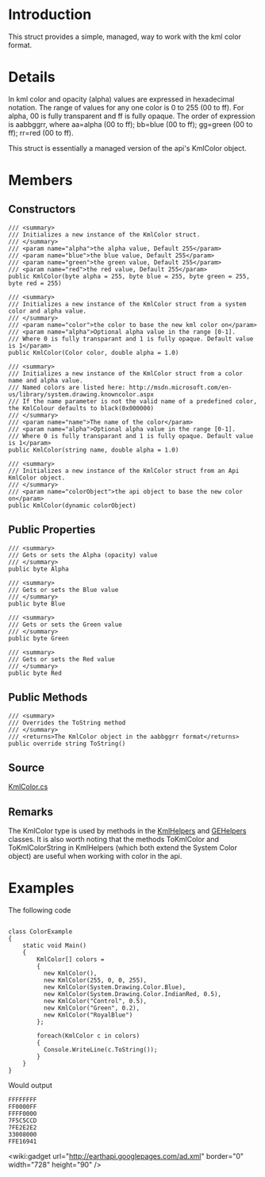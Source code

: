 

# Introduction #

This struct provides a simple, managed, way to work with the kml color format.

# Details #

In kml color and opacity (alpha) values are expressed in hexadecimal notation. The range of values for any one color is 0 to 255 (00 to ff). For alpha, 00 is fully transparent and ff is fully opaque. The order of expression is aabbggrr, where aa=alpha (00 to ff); bb=blue (00 to ff); gg=green (00 to ff); rr=red (00 to ff).

This struct is essentially a managed version of the api's KmlColor object.

# Members #

## Constructors ##

```
/// <summary>
/// Initializes a new instance of the KmlColor struct.
/// </summary>
/// <param name="alpha">the alpha value, Default 255</param>
/// <param name="blue">the blue value, Default 255</param>
/// <param name="green">the green value, Default 255</param>
/// <param name="red">the red value, Default 255</param>
public KmlColor(byte alpha = 255, byte blue = 255, byte green = 255, byte red = 255)
```

```
/// <summary>
/// Initializes a new instance of the KmlColor struct from a system color and alpha value.
/// </summary>
/// <param name="color">the color to base the new kml color on</param>
/// <param name="alpha">Optional alpha value in the range [0-1].
/// Where 0 is fully transparant and 1 is fully opaque. Default value is 1</param>
public KmlColor(Color color, double alpha = 1.0)
```

```
/// <summary>
/// Initializes a new instance of the KmlColor struct from a color name and alpha value.
/// Named colors are listed here: http://msdn.microsoft.com/en-us/library/system.drawing.knowncolor.aspx
/// If the name parameter is not the valid name of a predefined color, the KmlColour defaults to black(0x000000)
/// </summary>
/// <param name="name">The name of the color</param>
/// <param name="alpha">Optional alpha value in the range [0-1].
/// Where 0 is fully transparant and 1 is fully opaque. Default value is 1</param>
public KmlColor(string name, double alpha = 1.0)
```

```
/// <summary>
/// Initializes a new instance of the KmlColor struct from an Api KmlColor object.
/// </summary>
/// <param name="colorObject">the api object to base the new color on</param>
public KmlColor(dynamic colorObject)
```

## Public Properties ##

```
/// <summary>
/// Gets or sets the Alpha (opacity) value 
/// </summary>
public byte Alpha 
```

```
/// <summary>
/// Gets or sets the Blue value 
/// </summary>
public byte Blue 
```

```
/// <summary>
/// Gets or sets the Green value 
/// </summary>
public byte Green 
```

```
/// <summary>
/// Gets or sets the Red value 
/// </summary>
public byte Red 
```


## Public Methods ##

```
/// <summary>
/// Overrides the ToString method
/// </summary>
/// <returns>The KmlColor object in the aabbggrr format</returns>
public override string ToString()
```

## Source ##

[KmlColor.cs](http://code.google.com/p/winforms-geplugin-control-library/source/browse/trunk/Wrappers/KmlColor.cs)

## Remarks ##

The KmlColor type is used by methods in the [KmlHelpers](KmlHelpers.md) and [GEHelpers](GEHelpers.md) classes. It is also worth noting that the methods ToKmlColor and ToKmlColorString in KmlHelpers (which both extend the System Color object) are useful when working with color in the api.

# Examples #

The following code

```

class ColorExample
{
    static void Main()
    {
        KmlColor[] colors = 
        {
          new KmlColor(),
          new KmlColor(255, 0, 0, 255),
          new KmlColor(System.Drawing.Color.Blue),
          new KmlColor(System.Drawing.Color.IndianRed, 0.5),
          new KmlColor("Control", 0.5),
          new KmlColor("Green", 0.2),
          new KmlColor("RoyalBlue")
        };

        foreach(KmlColor c in colors)
        {
          Console.WriteLine(c.ToString());
        }
    }
}
```


Would output

```
FFFFFFFF
FF0000FF
FFFF0000
7F5C5CCD
7FE2E2E2
33008000
FFE16941
```

&lt;wiki:gadget url="http://earthapi.googlepages.com/ad.xml" border="0" width="728" height="90" /&gt;